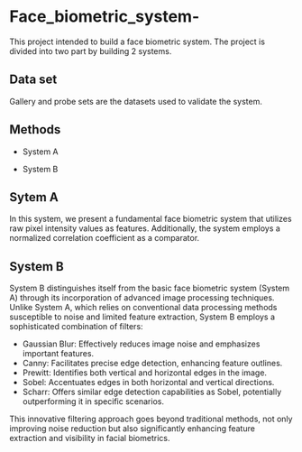 # Face_biometric_system-
This project intended to build a face biometric system. The project is divided into two part by building 2 systems.
## Data set
Gallery and probe sets are the datasets used to validate the system. 

## Methods
- System A
* System B
## Sytem A
In this system, we present a fundamental face biometric system that utilizes raw pixel intensity values as features. Additionally, the system employs a normalized correlation coefficient as a comparator.
## System B
System B distinguishes itself from the basic face biometric system (System A) through its incorporation of advanced image processing techniques. Unlike System A, which relies on conventional data processing methods susceptible to noise and limited feature extraction, System B employs a sophisticated combination of filters:

- Gaussian Blur: Effectively reduces image noise and emphasizes important features.
- Canny: Facilitates precise edge detection, enhancing feature outlines.
- Prewitt: Identifies both vertical and horizontal edges in the image.
- Sobel: Accentuates edges in both horizontal and vertical directions.
- Scharr: Offers similar edge detection capabilities as Sobel, potentially outperforming it in specific scenarios.
  
This innovative filtering approach goes beyond traditional methods, not only improving noise reduction but also significantly enhancing feature extraction and visibility in facial biometrics.
